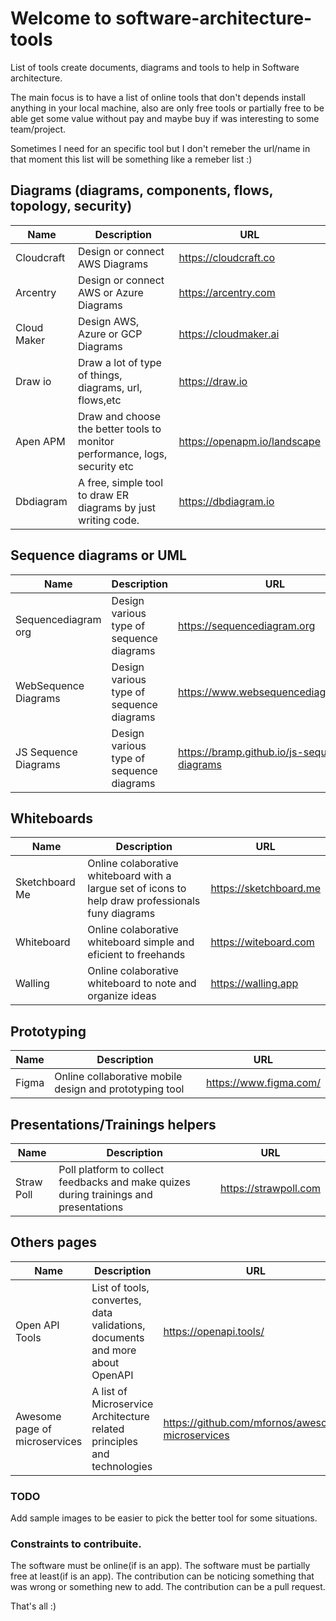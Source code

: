 # Welcome to software-architecture-tools

List of tools create documents, diagrams and tools to help in Software architecture.

The main focus is to have a list of online tools that don't depends install anything in  your local machine, also are only free tools or partially free to be able get some value without pay and maybe buy if was interesting to some team/project.

Sometimes I need for an specific tool  but I don't remeber the url/name in that moment this list will be something like a remeber list :)


## Diagrams  (diagrams, components, flows, topology, security)

|Name            |Description                                                                          |URL                            |
|----------------|-------------------------------------------------------------------------------------|-------------------------------|
|Cloudcraft|Design or connect AWS Diagrams            |https://cloudcraft.co|
|Arcentry|Design or connect AWS or Azure Diagrams            |https://arcentry.com|
|Cloud Maker|Design AWS, Azure or GCP Diagrams            |https://cloudmaker.ai|
|Draw io|Draw a lot of type of things, diagrams, url, flows,etc|https://draw.io|
|Apen APM|Draw and choose the better tools to monitor performance, logs, security etc|https://openapm.io/landscape|
|Dbdiagram|A free, simple tool to draw ER diagrams by just writing code.|https://dbdiagram.io|


## Sequence diagrams or UML

|Name            |Description                                                                          |URL                            |
|----------------|-------------------------------------------------------------------------------------|-------------------------------|
|Sequencediagram org|Design various type of sequence diagrams            |https://sequencediagram.org|
|WebSequence Diagrams|Design various type of sequence diagrams            |https://www.websequencediagrams.com|
|JS Sequence Diagrams|Design various type of sequence diagrams            |https://bramp.github.io/js-sequence-diagrams|

## Whiteboards

|Name            |Description                                                                          |URL                            |
|----------------|-------------------------------------------------------------------------------------|-------------------------------|
|Sketchboard Me|Online colaborative whiteboard with a largue set of icons to help draw professionals funy diagrams|https://sketchboard.me|
|Whiteboard|Online colaborative whiteboard simple and eficient to freehands|https://witeboard.com|
|Walling|Online colaborative whiteboard to note and organize ideas|https://walling.app|

## Prototyping

|Name            |Description                                                                          |URL                            |
|----------------|-------------------------------------------------------------------------------------|-------------------------------|
|Figma|Online collaborative mobile design and prototyping tool|https://www.figma.com/|

## Presentations/Trainings helpers

|Name            |Description                                                                          |URL                            |
|----------------|-------------------------------------------------------------------------------------|-------------------------------|
|Straw Poll      |Poll platform to collect feedbacks and make quizes during trainings and presentations|https://strawpoll.com          |

## Others pages

|Name            |Description                                                                          |URL                            |
|----------------|-------------------------------------------------------------------------------------|-------------------------------|
|Open API Tools  |List of tools, convertes, data validations, documents and more about OpenAPI         |https://openapi.tools/|
|Awesome page of microservices|A list of Microservice Architecture related principles and technologies|https://github.com/mfornos/awesome-microservices|


### TODO

Add sample images to be easier to pick the better tool for some situations.

### Constraints to contribuite.
The software must be online(if is an app).
The software must be partially free at least(if is an app).
The contribution can be noticing something that was wrong or something new to add.
The contribution can be a pull request.

That's all :)

